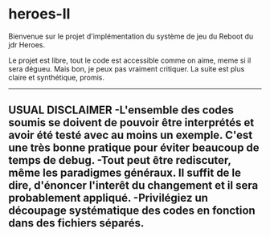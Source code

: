 # heroes-II
Bienvenue sur le projet d'implémentation du système de jeu du Reboot du jdr Heroes. 

Le projet est libre, tout le code est accessible comme on aime, meme si il sera dégueu. Mais bon, je peux pas vraiment critiquer. La suite est plus claire et synthétique, promis.

---------------------------------------------------
**USUAL DISCLAIMER**
-L'ensemble des codes soumis se doivent de pouvoir être interprétés et avoir été testé avec au moins un exemple. C'est une très bonne pratique pour éviter beaucoup de temps de debug.
-Tout peut être rediscuter, même les paradigmes généraux. Il suffit de le dire, d'énoncer l'interêt du changement et il sera probablement appliqué.
-Privilégiez un découpage systématique des codes en fonction dans des fichiers séparés.
---------------------------------------------------
